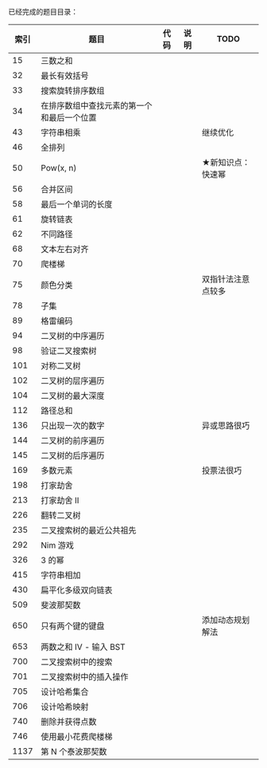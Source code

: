 已经完成的题目目录：

| 索引 | 题目                                       | 代码 | 说明 | TODO               |
| ---- | ------------------------------------------ | ---- | ---- | ------------------ |
| 15   | 三数之和                                   |      |      |                    |
| 32   | 最长有效括号                               |      |      |                    |
| 33   | 搜索旋转排序数组                           |      |      |                    |
| 34   | 在排序数组中查找元素的第一个和最后一个位置 |      |      |                    |
| 43   | 字符串相乘                                 |      |      | 继续优化           |
| 46   | 全排列                                     |      |      |                    |
| 50   | Pow(x, n)                                  |      |      | ★新知识点：快速幂  |
| 56   | 合并区间                                   |      |      |                    |
| 58   | 最后一个单词的长度                         |      |      |                    |
| 61   | 旋转链表                                   |      |      |                    |
| 62   | 不同路径                                   |      |      |                    |
| 68   | 文本左右对齐                               |      |      |                    |
| 70   | 爬楼梯                                     |      |      |                    |
| 75   | 颜色分类                                   |      |      | 双指针法注意点较多 |
| 78   | 子集                                       |      |      |                    |
| 89   | 格雷编码                                   |      |      |                    |
| 94   | 二叉树的中序遍历                           |      |      |                    |
| 98   | 验证二叉搜索树                             |      |      |                    |
| 101  | 对称二叉树                                 |      |      |                    |
| 102  | 二叉树的层序遍历                           |      |      |                    |
| 104  | 二叉树的最大深度                           |      |      |                    |
| 112  | 路径总和                                   |      |      |                    |
| 136  | 只出现一次的数字                           |      |      | 异或思路很巧       |
| 144  | 二叉树的前序遍历                           |      |      |                    |
| 145  | 二叉树的后序遍历                           |      |      |                    |
| 169  | 多数元素                                   |      |      | 投票法很巧         |
| 198  | 打家劫舍                                   |      |      |                    |
| 213  | 打家劫舍 II                                |      |      |                    |
| 226  | 翻转二叉树                                 |      |      |                    |
| 235  | 二叉搜索树的最近公共祖先                   |      |      |                    |
| 292  | Nim 游戏                                   |      |      |                    |
| 326  | 3 的幂                                     |      |      |                    |
| 415  | 字符串相加                                 |      |      |                    |
| 430  | 扁平化多级双向链表                         |      |      |                    |
| 509  | 斐波那契数                                 |      |      |                    |
| 650  | 只有两个键的键盘                           |      |      | 添加动态规划解法   |
| 653  | 两数之和 IV - 输入 BST                     |      |      |                    |
| 700  | 二叉搜索树中的搜索                         |      |      |                    |
| 701  | 二叉搜索树中的插入操作                     |      |      |                    |
| 705  | 设计哈希集合                               |      |      |                    |
| 706  | 设计哈希映射                               |      |      |                    |
| 740  | 删除并获得点数                             |      |      |                    |
| 746  | 使用最小花费爬楼梯                         |      |      |                    |
| 1137 | 第 N 个泰波那契数                          |      |      |                    |